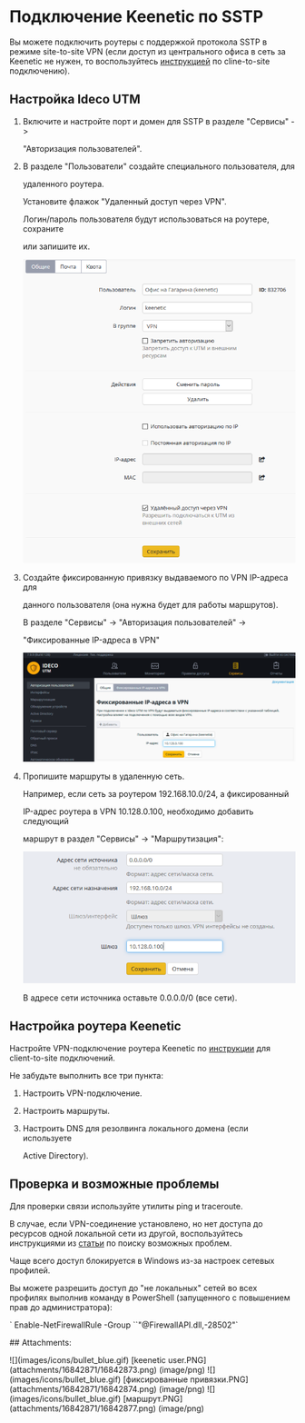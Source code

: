 # Подключение Keenetic по SSTP

Вы можете подключить роутеры с поддержкой протокола SSTP в режиме site-to-site VPN \(если доступ из центрального офиса в сеть за Keenetic не нужен, то воспользуйтесь [инструкцией](https://github.com/ideco-team/docsUTM/tree/54be5c28981601375569bdca6ef75ead87808b16/Подключение_Wi-Fi_роутеров_Keenetic/README.md) по cline-to-site подключению\).

## Настройка Ideco UTM

1. Включите и настройте порт и домен для SSTP в разделе "Сервисы" -&gt;

   "Авторизация пользователей".

2. В разделе "Пользователи" создайте специального пользователя, для

   удаленного роутера.  

   Установите флажок "Удаленный доступ через VPN".  

   Логин/пароль пользователя будут использоваться на роутере, сохраните

   или запишите их.  

   ![](../../../.gitbook/assets/16842873.png)

3. Создайте фиксированную привязку выдаваемого по VPN IP-адреса для

   данного пользователя \(она нужна будет для работы маршрутов\).  

   В разделе "Сервисы" -&gt; "Авторизация пользователей" -&gt;

   "Фиксированные IP-адреса в VPN"  

   ![](../../../.gitbook/assets/16842874.png)

4. Пропишите маршруты в удаленную сеть.  

   Например, если сеть за роутером 192.168.10.0/24, а фиксированный

   IP-адрес роутера в VPN 10.128.0.100, необходимо добавить следующий

   маршрут в раздел "Сервисы" -&gt; "Маршрутизация":  

   ![](../../../.gitbook/assets/16842877.png)  

   В адресе сети источника оставьте 0.0.0.0/0 \(все сети\).

## Настройка роутера Keenetic

Настройте VPN-подключение роутера Keenetic по [инструкции](https://github.com/ideco-team/docsUTM/tree/54be5c28981601375569bdca6ef75ead87808b16/Подключение_Wi-Fi_роутеров_Keenetic/README.md) для client-to-site подключений.

Не забудьте выполнить все три пункта:

1. Настроить VPN-подключение.
2. Настроить маршруты.
3. Настроить DNS для резолвинга локального домена \(если используете

   Active Directory\).

## Проверка и возможные проблемы

Для проверки связи используйте утилиты ping и traceroute.

В случае, если VPN-соединение установлено, но нет доступа до ресурсов одной локальной сети из другой, воспользуйтесь инструкциями из [статьи](https://github.com/ideco-team/docsUTM/tree/54be5c28981601375569bdca6ef75ead87808b16/Особенности_маршрутизации_и_организации_доступа/README.md) по поиску возможных проблем.

Чаще всего доступ блокируется в Windows из-за настроек сетевых профилей.

Вы можете разрешить доступ до "не локальных" сетей во всех профилях выполнив команду в PowerShell \(запущенного с повышением прав до администратора\):

 \` Enable-NetFirewallRule -Group \`\`"@FirewallAPI.dll,-28502"\`

 \#\# Attachments:

 !\[\]\(images/icons/bullet\_blue.gif\) \[keenetic user.PNG\]\(attachments/16842871/16842873.png\) \(image/png\) !\[\]\(images/icons/bullet\_blue.gif\) \[фиксированные привязки.PNG\]\(attachments/16842871/16842874.png\) \(image/png\) !\[\]\(images/icons/bullet\_blue.gif\) \[маршрут.PNG\]\(attachments/16842871/16842877.png\) \(image/png\)

